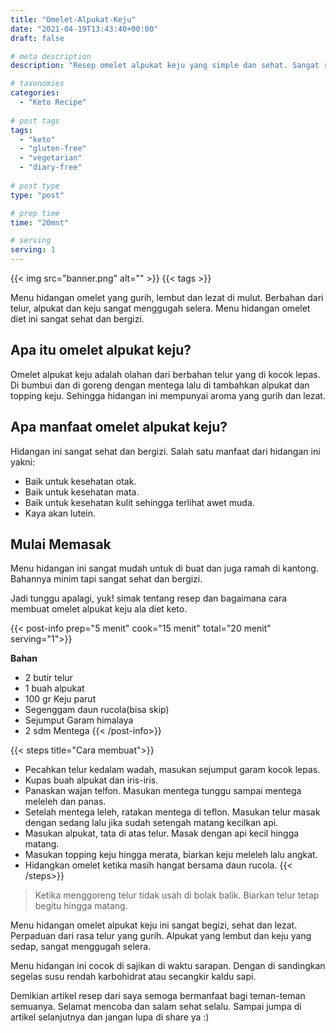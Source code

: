 ```yaml
---
title: "Omelet-Alpukat-Keju"
date: "2021-04-19T13:43:40+00:00"
draft: false

# meta description
description: "Resep omelet alpukat keju yang simple dan sehat. Sangat ramah untuk diet ketos."

# taxonomies
categories:
  - "Keto Recipe"
  
# post tags
tags:
  - "keto"
  - "gluten-free"
  - "vegetarian"
  - "diary-free"
 
# post type
type: "post"

# prep time
time: "20mnt"

# serving
serving: 1
---
```


{{< img src="banner.png" alt="" >}}
{{< tags >}}

Menu hidangan omelet yang gurih, lembut dan lezat di mulut. Berbahan dari telur, alpukat dan keju sangat menggugah selera. Menu hidangan omelet diet ini sangat sehat dan bergizi.

## Apa itu omelet alpukat keju?

Omelet alpukat keju adalah olahan dari berbahan telur yang di kocok lepas. Di bumbui dan di goreng dengan mentega lalu di tambahkan alpukat dan topping keju. Sehingga hidangan ini mempunyai aroma yang gurih dan lezat.

## Apa manfaat omelet alpukat keju?

Hidangan ini sangat sehat dan bergizi. Salah satu manfaat dari hidangan ini yakni:
- Baik untuk kesehatan otak.
- Baik untuk kesehatan mata.
- Baik untuk kesehatan kulit sehingga terlihat awet muda.
- Kaya akan lutein.

## Mulai Memasak

Menu hidangan ini sangat mudah untuk di buat dan juga ramah di kantong. Bahannya minim tapi sangat sehat dan bergizi.

Jadi tunggu apalagi, yuk! simak tentang resep dan bagaimana cara membuat omelet alpukat keju ala diet keto.

{{< post-info prep="5 menit" cook="15 menit" total="20 menit" serving="1">}}

__Bahan__

-   2 butir telur
-   1 buah alpukat
-   100 gr Keju parut
-   Segenggam daun rucola(bisa skip)
-   Sejumput Garam himalaya
-   2 sdm Mentega
{{< /post-info>}}

{{< steps title="Cara membuat">}}
-   Pecahkan telur kedalam wadah, masukan sejumput garam kocok lepas.
-   Kupas buah alpukat dan iris-iris.
-   Panaskan wajan telfon. Masukan mentega tunggu sampai mentega meleleh dan panas.
-   Setelah mentega leleh, ratakan mentega di teflon. Masukan telur masak dengan sedang lalu jika sudah setengah matang kecilkan api.
-   Masukan alpukat, tata di atas telur. Masak dengan api kecil hingga matang.
-   Masukan topping keju hingga merata, biarkan keju meleleh lalu angkat.
-   Hidangkan omelet ketika masih hangat bersama daun rucola.
{{< /steps>}}

>Ketika menggoreng telur tidak usah di bolak balik. Biarkan telur tetap begitu hingga matang.

Menu hidangan omelet alpukat keju ini sangat begizi, sehat dan lezat. Perpaduan dari rasa telur yang gurih. Alpukat yang lembut dan keju yang sedap, sangat menggugah selera.

Menu hidangan ini cocok di sajikan di waktu sarapan. Dengan di sandingkan segelas susu rendah karbohidrat atau secangkir kaldu sapi.

Demikian artikel resep dari saya semoga bermanfaat bagi teman-teman semuanya. Selamat mencoba dan salam sehat selalu. Sampai jumpa di artikel selanjutnya dan jangan lupa di share ya :)